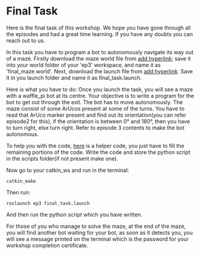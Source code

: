 # Final Task

Here is the final task of this workshop. We hope you have gone through all the episodes and had a great time learning. If you have any doubts you can reach out to us. 


In this task you have to program a bot to autonomously navigate its way out of a maze. Firstly download the maze world file from [add hyperlink](addhyperlink); save it into your world folder of your 'ep3' workspace, and name it as 'final_maze.world'. Next, download the launch file from [add hyperlink](mmm). Save it in you launch folder and name it as final_task.launch.


Here is what you have to do:
Once you launch the task, you will see a maze with a waffle_pi bot at its centre. Your objective is to write a program for the bot to get out through the exit. The bot has to move autonomously. The maze consist of some ArUcos present at some of the turns. You have to read that ArUco marker present and find out its orientation(you can refer episode2 for this), if the orientation is between 0° and 180°, then you have to turn right, else turn right. Refer to episode 3 contents to make the bot autonomous.

To help you with the code, [here](nj) is a helper code, you just have to fill the remaining portions of the code.
Write the code and store the python script in the scripts folder(if not present make one).

Now go to your catkin_ws and run in the terminal:
```
catkin_make
```
Then run:
```
roslaunch ep3 final_task.launch
```
And then run the python script which you have written.

For those of you who manage to solve the maze, at the end of the maze, you will find another bot waiting for your bot, as soon as it detects you, you will see a message printed on the terminal which is the password for your workshop completion certificate.


